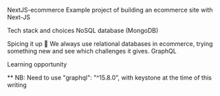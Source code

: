 NextJS-ecommerce
Example project of building an ecommerce site with Next-JS

Tech stack and choices
NoSQL database (MongoDB)

Spicing it up 🤙 We always use relational databases in ecommerce, trying something new and see which challenges it gives.
GraphQL

Learning opportunity

** NB: Need to use "graphql": "^15.8.0", with keystone at the time of this writing
